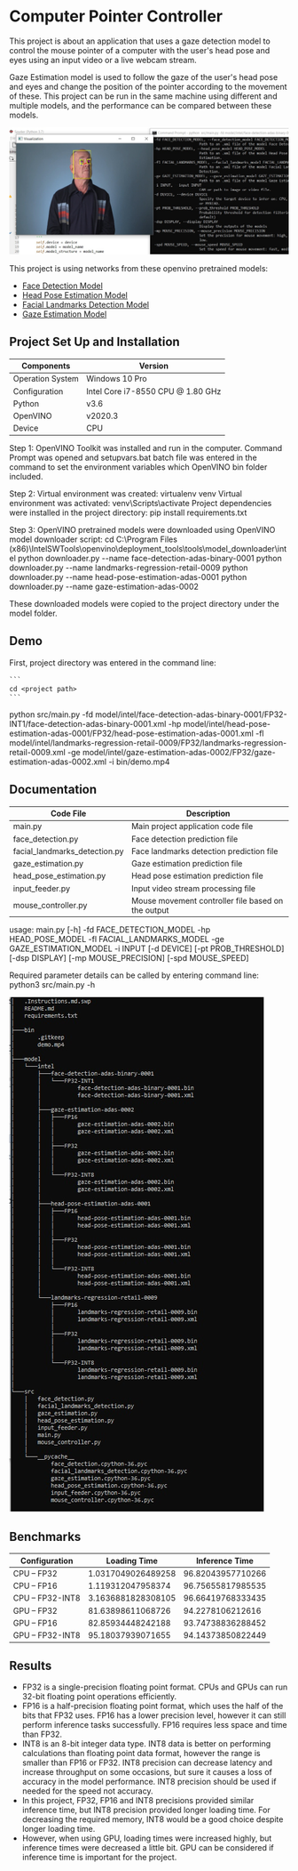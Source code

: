 # Computer Pointer Controller

This project is about an application that uses a gaze detection model to control the mouse pointer of a computer with the user's head pose and eyes using an input  video or a live webcam stream.

Gaze Estimation model is used to follow the gaze of the user's head pose and eyes and change the position of the pointer according to the movement of these. 
This project can be run in the same machine using different and multiple models, and the performance can be compared between these models.

![pointer-controller](./images/pointer_controller.png)

This project is using networks from these openvino pretrained models:
- [Face Detection Model](https://docs.openvinotoolkit.org/latest/_models_intel_face_detection_adas_binary_0001_description_face_detection_adas_binary_0001.html)
- [Head Pose Estimation Model](https://docs.openvinotoolkit.org/latest/_models_intel_head_pose_estimation_adas_0001_description_head_pose_estimation_adas_0001.html)
- [Facial Landmarks Detection Model](https://docs.openvinotoolkit.org/latest/_models_intel_landmarks_regression_retail_0009_description_landmarks_regression_retail_0009.html)
- [Gaze Estimation Model](https://docs.openvinotoolkit.org/latest/_models_intel_gaze_estimation_adas_0002_description_gaze_estimation_adas_0002.html)

## Project Set Up and Installation

| Components | Version |
| ------------------- | ------------- |
| Operation System | Windows 10 Pro |
| Configuration | Intel Core i7-8550 CPU @ 1.80 GHz |
| Python | v3.6 |
| OpenVINO | v2020.3 |
| Device | CPU |

Step 1:
OpenVINO Toolkit was installed and run in the computer.
Command Prompt was opened and setupvars.bat batch file was entered in the command to set the
environment variables which OpenVINO bin folder included.

Step 2:
Virtual environment was created: virtualenv venv
Virtual environment was activated: venv\Scripts\activate
Project dependencies were installed in the project directory: pip install requirements.txt

Step 3:
OpenVINO pretrained models were downloaded using OpenVINO model downloader script:
cd C:\Program Files (x86)\IntelSWTools\openvino\deployment_tools\tools\model_downloader\intel
python downloader.py --name face-detection-adas-binary-0001
python downloader.py --name landmarks-regression-retail-0009
python downloader.py --name head-pose-estimation-adas-0001
python downloader.py --name gaze-estimation-adas-0002

These downloaded models were copied to the project directory under the model folder.

## Demo

First, project directory was entered in the command line:

    ```
    cd <project path>
    ```
    
python src/main.py -fd model/intel/face-detection-adas-binary-0001/FP32-INT1/face-detection-adas-binary-0001.xml -hp model/intel/head-pose-estimation-adas-0001/FP32/head-pose-estimation-adas-0001.xml -fl model/intel/landmarks-regression-retail-0009/FP32/landmarks-regression-retail-0009.xml -ge model/intel/gaze-estimation-adas-0002/FP32/gaze-estimation-adas-0002.xml -i bin/demo.mp4

## Documentation

| Code File | Description
| ------------------- | ------------- |
| main.py | Main project application code file |
| face_detection.py | Face detection prediction file |
| facial_landmarks_detection.py | Face landmarks detection prediction file |
| gaze_estimation.py | Gaze estimation prediction file |
| head_pose_estimation.py | Head pose estimation prediction file |
| input_feeder.py | Input video stream processing file |
| mouse_controller.py | Mouse movement controller file based on the output |

usage: main.py [-h] -fd FACE_DETECTION_MODEL -hp HEAD_POSE_MODEL -fl
               FACIAL_LANDMARKS_MODEL -ge GAZE_ESTIMATION_MODEL -i INPUT
               [-d DEVICE] [-pt PROB_THRESHOLD] [-dsp DISPLAY]
               [-mp MOUSE_PRECISION] [-spd MOUSE_SPEED]

Required parameter details can be called by entering command line:
python3 src/main.py -h

![parameters](./images/doc_tree.png)

## Benchmarks

| Configuration | Loading Time | Inference Time
| ------------- | ------------- | ------------- |
| CPU – FP32 | 1.0317049026489258  | 96.82043957710266  |
| CPU – FP16  | 1.119312047958374  | 96.75655817985535  |
| CPU – FP32-INT8 | 3.1636881828308105  | 96.66419768333435  |
| GPU – FP32  | 81.63898611068726  | 94.2278106212616  |
| GPU – FP16 | 82.85934448242188  | 93.74738836288452  |
| GPU – FP32-INT8  | 95.18037939071655  | 94.14373850822449  |

## Results

- FP32 is a single-precision floating point format. CPUs and GPUs can run 32-bit floating point operations efficiently.
- FP16 is a half-precision floating point format, which uses the half of the bits that FP32 uses. FP16 has a lower precision level, however it can still perform inference tasks successfully. FP16 requires less space and time than FP32.
- INT8 is an 8-bit integer data type. INT8 data is better on performing calculations than floating point data format, however the range is smaller than FP16 or FP32. INT8 precision can decrease latency and increase throughput on some occasions, but sure it causes a loss of accuracy in the model performance. INT8 precision should be used if needed for the speed not accuracy.
- In this project, FP32, FP16 and INT8 precisions provided similar inference time, but INT8 precision provided longer loading time. For decreasing the required memory, INT8 would be a good choice despite longer loading time.
- However, when using GPU, loading times were increased highly, but inference times were decreased a little bit. GPU can be considered if inference time is important for the project.
